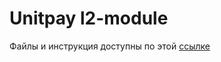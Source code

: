 # Unitpay l2-module
Файлы и инструкция доступны по этой [ссылке](https://github.com/unitpay/l2-module/tree/master/unitpay)
